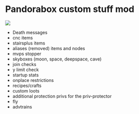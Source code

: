 
# Pandorabox custom stuff mod

![](https://github.com/pandorabox-io/pandorabox_custom/workflows/luacheck/badge.svg)

* Death messages
* cnc items
* stairsplus items
* aliases (removed) items and nodes
* mvps stopper
* skyboxes (moon, space, deepspace, cave)
* join checks
* y limit check
* startup stats
* onplace restrictions
* recipes/crafts
* custom loots
* additional protection privs for the priv-protector
* fly
* advtrains
